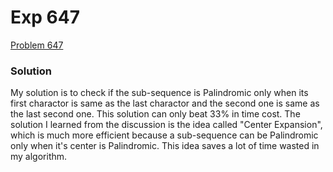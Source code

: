 # Exp 647
[Problem 647](https://leetcode.com/problems/palindromic-substrings/description/)

### Solution
My solution is to check if the sub-sequence is Palindromic only when its first charactor is same as the last charactor and the second one is same as the last second one. This solution can only beat 33% in time cost.
The solution I learned from the discussion is the idea called "Center Expansion", which is much more efficient because a sub-sequence can be Palindromic only when it's center is Palindromic. This idea saves a lot of time wasted in my algorithm.